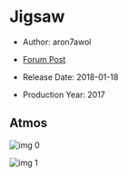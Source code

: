 # Jigsaw

* Author: aron7awol

* [Forum Post](https://www.avsforum.com/threads/bass-eq-for-filtered-movies.2995212/post-56789296)

* Release Date: 2018-01-18
* Production Year: 2017

## Atmos

![img 0](https://i.imgur.com/qWJsm3n.jpg)

![img 1](https://i.imgur.com/3xHDc0g.png)

